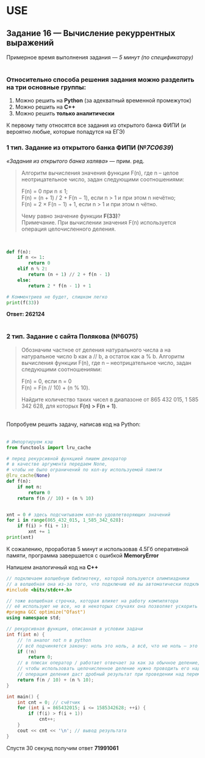 # USE
## Задание 16 — Вычисление рекуррентных выражений
Примерное время выполнения задания — *5 минут (по спецификатору)*
<br><br>
### Относительно способа решения задания можно разделить на три основные группы:
1. Можно решить на **Python** (за адекватный временной промежуток)
2. Можно решить на **C++**
3. Можно решить **только аналитически**

К первому типу относятся все задания из открытого банка ФИПИ (и вероятно любые, которые попадутся на ЕГЭ)
<br>  

### 1 тип. Задание из открытого банка ФИПИ (№*7C0639*)
*«Задания из открытого банка халява»* — прим. ред. <br>
> Алгоритм вычисления значения функции F(n), где n –
> целое неотрицательное число, задан следующими соотношениями:
> 
> F(n) = 0 при n ≤ 1;  
> F(n) = (n + 1) / 2 + F(n − 1), если n > 1 и при этом n нечётно;  
> F(n) = 2 × F(n − 1) + 1, если n > 1 и при этом n чётно.  
> 
> Чему равно значение функции **F(33)**?  
> Примечание. При вычислении значения F(n) используется операция целочисленного деления.
<br>

```python
def f(n):
    if n <= 1:
        return 0
    elif n % 2:
        return (n + 1) // 2 + f(n - 1)
    else:
        return 2 * f(n - 1) + 1

# Комментриев не будет, слишком легко 
print(f(33))
```

**Ответ: 262124** 
<br><br>
### 2 тип. Задание с сайта Полякова (№6075)
> Обозначим частное от деления натурального числа a на натуральное число b как a // b,
> а остаток как a % b. Алгоритм вычисления функции F(n),
> где n – неотрицательное число, задан следующими соотношениями:  
> 
> F(n) = 0, если n = 0  
> F(n) = F(n // 10) + (n % 10).   
> 
> Найдите количество таких чисел в диапазоне от 865 432 015, 1 585 342 628, для которых **F(n) > F(n + 1)**.
<br>
Попробуем решить задачу, написав код на Python:  
<br><br>
  
```python
# Импортируем кэш 
from functools import lru_cache

# перед рекурсивной функцией пишем декоратор
# в качестве аргумента передаем None,
# чтобы не было ограничений по кол-ву используемой памяти
@lru_cache(None)
def f(n):
    if not n:
        return 0
    return f(n // 10) + (n % 10)


xnt = 0 # здесь подсчитываем кол-во удовлетворяющих значений
for i in range(865_432_015, 1_585_342_628):
    if f(i) > f(i + 1):
        xnt += 1
print(xnt)
```  

К сожалению, проработав 5 минут и использовав 4.5Гб оперативной памяти, программа завершается с ошибкой **MemoryError**  
  
Напишем аналогичный код на **C++**  

```cpp
// подключаем волшебную библиотеку, которой пользуются олимпиадники
// а волшебная она из-за того, что подключив её вы автоматически подключите оснонвые библотеки, такие как iostream, cmath и т.д.
#include <bits/stdc++.h>

// тоже волшебная строчка, которая влияет на работу компилятора
// её используют не все, но в некоторых случаях она позволяет ускорить работу программы (этот код с ней работает в 6 раз быстрее)
#pragma GCC optimize("Ofast")
using namespace std;

// рекурсивная функция, описанная в условии задачи
int f(int n) {
    // !n аналог not n в python
    // всё подчиняется закону: ноль это ноль, а всё, что не ноль — это единица (а 0 и 1 эквивалент false и true)
    if (!n) 
        return 0;
    // в плюсах оператор / работает отвечает за как за обычное деление, так и за целочисленное
    // чтобы использовать целочисленное деление нужно проводить его над целочисленными переменными (short, int, long, etc.)
    // операция деления даст дробный результат при проведении над переменными с плавающей точкой (float and double)
    return f(n / 10) + (n % 10);  
}

int main() {
    int cnt = 0; // счётчик
    for (int i = 865432015; i <= 1585342628; ++i) {
        if (f(i) > f(i + 1))
            cnt++;
    }
    cout << cnt << '\n'; // вывод результата
}
```
Спустя 30 секунд получим ответ **71991061**

